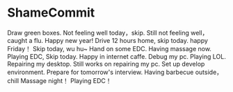 # ShameCommit
Draw green boxes.
Not feeling well today，skip.
Still not feeling well，caught a flu.
Happy new year!
Drive 12 hours home, skip today.
happy Friday！
Skip today, wu hu~
Hand on some EDC.
Having massage now.
Playing EDC, Skip today.
Happy in internet caffe.
Debug my pc.
Playing LOL.
Repairing my desktop.
Still works on repairing my pc.
Set up develop environment.
Prepare for tomorrow's interview.
Having barbecue outside， chill
Massage night！
Playing EDC！
